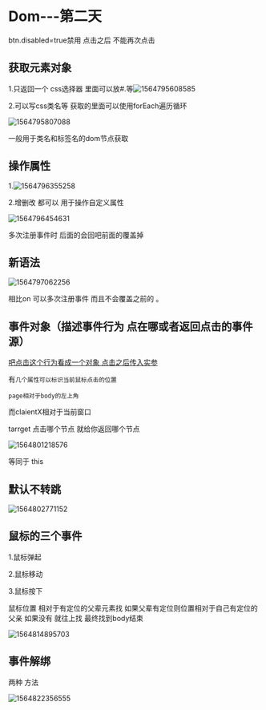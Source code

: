 # Dom---第二天

btn.disabled=true禁用 点击之后 不能再次点击

## 获取元素对象

1.只返回一个  css选择器 里面可以放#.等![1564795608585](C:\Users\HP\AppData\Roaming\Typora\typora-user-images\1564795608585.png)

2.可以写css类名等 获取的里面可以使用forEach遍历循环

![1564795807088](C:\Users\HP\AppData\Roaming\Typora\typora-user-images\1564795807088.png)

一般用于类名和标签名的dom节点获取

## 操作属性



1.![1564796355258](C:\Users\HP\AppData\Roaming\Typora\typora-user-images\1564796355258.png)

2.增删改  都可以  用于操作自定义属性 

![1564796454631](C:\Users\HP\AppData\Roaming\Typora\typora-user-images\1564796454631.png)

多次注册事件时   后面的会回吧前面的覆盖掉

## 新语法

![1564797062256](C:\Users\HP\AppData\Roaming\Typora\typora-user-images\1564797062256.png)

相比on 可以多次注册事件  而且不会覆盖之前的 。

## 事件对象（描述事件行为 点在哪或者返回点击的事件源）

[吧点击这个行为看成一个对象 点击之后传入实参]()

有`几个属性可以标识当前鼠标点击的位置`

`page相对于body的左上角`

而claientX相对于当前窗口

tarrget 点击哪个节点  就给你返回哪个节点

![1564801218576](C:\Users\HP\AppData\Roaming\Typora\typora-user-images\1564801218576.png)

等同于  this

## 默认不转跳

![1564802771152](C:\Users\HP\AppData\Roaming\Typora\typora-user-images\1564802771152.png)



## 鼠标的三个事件

1.鼠标弹起

2.鼠标移动

3.鼠标按下

鼠标位置  相对于有定位的父辈元素找 如果父辈有定位则位置相对于自己有定位的父亲 如果没有 就往上找 最终找到body结束

![1564814895703](C:\Users\HP\AppData\Roaming\Typora\typora-user-images\1564814895703.png)

## 事件解绑

两种 方法

![1564822356555](C:\Users\HP\AppData\Roaming\Typora\typora-user-images\1564822356555.png)
